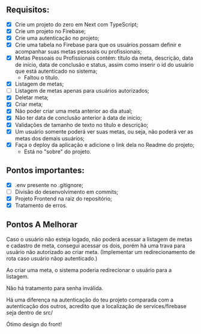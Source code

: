 ## Requisitos:

- [x] Crie um projeto do zero em Next com TypeScript;
- [x] Crie um projeto no Firebase;
- [x] Crie uma autenticação no projeto;
- [x] Crie uma tabela no Firebase para que os usuários possam definir e acompanhar suas metas pessoais ou profissionais;
- [x] Metas Pessoais ou Profissionais contém: título da meta, descrição, data de início, data de conclusão e status, assim como inserir o id do usuário que está autenticado no sistema;
   - Faltou o titulo.
- [x] Listagem de metas;
- [ ] Listagem de metas apenas para usuários autorizados;
- [x] Deletar meta;
- [x] Criar meta;
- [x] Não poder criar uma meta anterior ao dia atual;
- [x] Não ter data de conclusão anterior à data de inicio;
- [x] Validações de tamanho de texto no título e descrição;
- [x] Um usuário somente poderá ver suas metas, ou seja, não poderá ver as metas dos demais usuários;
- [x] Faça o deploy da aplicação e adicione o link dela no Readme do projeto;
  - Está no "sobre" do projeto.

## Pontos importantes:

- [x] .env presente no .gitignore;
- [ ] Divisão do desenvolvimento em commits;
- [x] Projeto Frontend na raiz do repositório;
- [x] Tratamento de erros.

## Pontos A Melhorar

Caso o usuário não esteja logado, não poderá acessar a listagem de metas e cadastro de meta, consegui acessar os dois, porém há uma trava para usuário não autorizado ao criar meta.
(Implementar um redirecionamento de rota caso usuário nãop autenticado.)

Ao criar uma meta, o sistema poderia redirecionar o usuário para a listagem.

Não há tratamento para senha inválida.

Há uma diferença na autenticação do teu projeto comparada com a autenticação dos outros, acredito que a localização de services/firebase seja dentro de src/

Ótimo design do front!